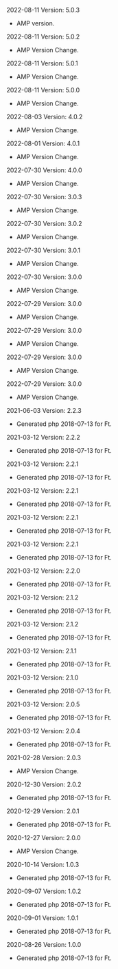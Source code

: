 2022-08-11 Version: 5.0.3
- AMP version.

2022-08-11 Version: 5.0.2
- AMP Version Change.

2022-08-11 Version: 5.0.1
- AMP Version Change.

2022-08-11 Version: 5.0.0
- AMP Version Change.

2022-08-03 Version: 4.0.2
- AMP Version Change.

2022-08-01 Version: 4.0.1
- AMP Version Change.

2022-07-30 Version: 4.0.0
- AMP Version Change.

2022-07-30 Version: 3.0.3
- AMP Version Change.

2022-07-30 Version: 3.0.2
- AMP Version Change.

2022-07-30 Version: 3.0.1
- AMP Version Change.

2022-07-30 Version: 3.0.0
- AMP Version Change.

2022-07-29 Version: 3.0.0
- AMP Version Change.

2022-07-29 Version: 3.0.0
- AMP Version Change.

2022-07-29 Version: 3.0.0
- AMP Version Change.

2022-07-29 Version: 3.0.0
- AMP Version Change.

2021-06-03 Version: 2.2.3
- Generated php 2018-07-13 for Ft.

2021-03-12 Version: 2.2.2
- Generated php 2018-07-13 for Ft.

2021-03-12 Version: 2.2.1
- Generated php 2018-07-13 for Ft.

2021-03-12 Version: 2.2.1
- Generated php 2018-07-13 for Ft.

2021-03-12 Version: 2.2.1
- Generated php 2018-07-13 for Ft.

2021-03-12 Version: 2.2.1
- Generated php 2018-07-13 for Ft.

2021-03-12 Version: 2.2.0
- Generated php 2018-07-13 for Ft.

2021-03-12 Version: 2.1.2
- Generated php 2018-07-13 for Ft.

2021-03-12 Version: 2.1.2
- Generated php 2018-07-13 for Ft.

2021-03-12 Version: 2.1.1
- Generated php 2018-07-13 for Ft.

2021-03-12 Version: 2.1.0
- Generated php 2018-07-13 for Ft.

2021-03-12 Version: 2.0.5
- Generated php 2018-07-13 for Ft.

2021-03-12 Version: 2.0.4
- Generated php 2018-07-13 for Ft.

2021-02-28 Version: 2.0.3
- AMP Version Change.

2020-12-30 Version: 2.0.2
- Generated php 2018-07-13 for Ft.

2020-12-29 Version: 2.0.1
- Generated php 2018-07-13 for Ft.

2020-12-27 Version: 2.0.0
- AMP Version Change.

2020-10-14 Version: 1.0.3
- Generated php 2018-07-13 for Ft.

2020-09-07 Version: 1.0.2
- Generated php 2018-07-13 for Ft.

2020-09-01 Version: 1.0.1
- Generated php 2018-07-13 for Ft.

2020-08-26 Version: 1.0.0
- Generated php 2018-07-13 for Ft.

